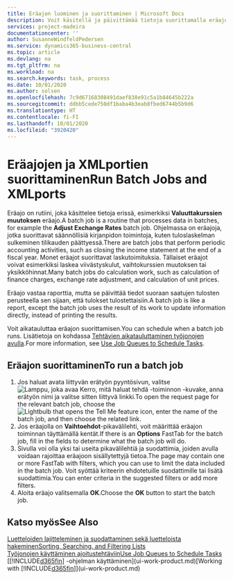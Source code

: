 ```yaml
---
title: Eräajon luominen ja suorittaminen | Microsoft Docs
description: Voit käsitellä ja päivittämää tietoja suorittamalla eräajon esimerkiksi kausiluontoisissa kirjanpitotehtävissä tai laskutoimituksissa.
services: project-madeira
documentationcenter: ''
author: SusanneWindfeldPedersen
ms.service: dynamics365-business-central
ms.topic: article
ms.devlang: na
ms.tgt_pltfrm: na
ms.workload: na
ms.search.keywords: task, process
ms.date: 10/01/2020
ms.author: solsen
ms.openlocfilehash: 7c9d67168308491daef838e91c5a1b84645b222a
ms.sourcegitcommit: ddbb5cede750df1baba4b3eab8fbed6744b5b9d6
ms.translationtype: HT
ms.contentlocale: fi-FI
ms.lasthandoff: 10/01/2020
ms.locfileid: "3920420"
---
```

# <a name="run-batch-jobs-and-xmlports"></a><span data-ttu-id="4d610-103">Eräajojen ja XMLportien suorittaminen</span><span class="sxs-lookup"><span data-stu-id="4d610-103">Run Batch Jobs and XMLports</span></span>
<span data-ttu-id="4d610-104">Eräajo on rutiini, joka käsittelee tietoja erissä, esimerkiksi **Valuuttakurssien muutoksen** eräajo.</span><span class="sxs-lookup"><span data-stu-id="4d610-104">A batch job is a routine that processes data in batches, for example the **Adjust Exchange Rates** batch job.</span></span> <span data-ttu-id="4d610-105">Ohjelmassa on eräajoja, jotka suorittavat säännöllisiä kirjanpidon toimintoja, kuten tuloslaskelman sulkeminen tilikauden päättyessä.</span><span class="sxs-lookup"><span data-stu-id="4d610-105">There are batch jobs that perform periodic accounting activities, such as closing the income statement at the end of a fiscal year.</span></span> <span data-ttu-id="4d610-106">Monet eräajot suorittavat laskutoimituksia. Tällaiset eräajot voivat esimerkiksi laskea viivästyskulut, vaihtokurssien muutoksen tai yksikköhinnat.</span><span class="sxs-lookup"><span data-stu-id="4d610-106">Many batch jobs do calculation work, such as calculation of finance charges, exchange rate adjustment, and calculation of unit prices.</span></span>

<span data-ttu-id="4d610-107">Eräajo vastaa raporttia, mutta se päivittää tiedot suoraan saatujen tulosten perusteella sen sijaan, että tulokset tulostettaisiin.</span><span class="sxs-lookup"><span data-stu-id="4d610-107">A batch job is like a report, except the batch job uses the result of its work to update information directly, instead of printing the results.</span></span>

<span data-ttu-id="4d610-108">Voit aikatauluttaa eräajon suorittamisen.</span><span class="sxs-lookup"><span data-stu-id="4d610-108">You can schedule when a batch job runs.</span></span> <span data-ttu-id="4d610-109">Lisätietoja on kohdassa [Tehtävien aikatauluttaminen työjonojen avulla](admin-job-queues-schedule-tasks.md).</span><span class="sxs-lookup"><span data-stu-id="4d610-109">For more information, see [Use Job Queues to Schedule Tasks](admin-job-queues-schedule-tasks.md).</span></span>

## <a name="to-run-a-batch-job"></a><span data-ttu-id="4d610-110">Eräajon suorittaminen</span><span class="sxs-lookup"><span data-stu-id="4d610-110">To run a batch job</span></span>
1. <span data-ttu-id="4d610-111">Jos haluat avata liittyvän erätyön pyyntösivun, valitse ![Lamppu, joka avaa Kerro, mitä haluat tehdä -toiminnon](media/ui-search/search_small.png "Kerro, mitä haluat tehdä") -kuvake, anna erätyön nimi ja valitse sitten liittyvä linkki.</span><span class="sxs-lookup"><span data-stu-id="4d610-111">To open the request page for the relevant batch job, choose the ![Lightbulb that opens the Tell Me feature](media/ui-search/search_small.png "Tell me what you want to do") icon, enter the name of the batch job, and then choose the related link.</span></span>
2. <span data-ttu-id="4d610-112">Jos eräajolla on **Vaihtoehdot**-pikavälilehti, voit määrittää eräajon toiminnan täyttämällä kentät.</span><span class="sxs-lookup"><span data-stu-id="4d610-112">If there is an **Options** FastTab for the batch job, fill in the fields to determine what the batch job will do.</span></span>
3. <span data-ttu-id="4d610-113">Sivulla voi olla yksi tai useita pikavälilehtiä ja suodattimia, joiden avulla voidaan rajoittaa eräajoon sisällytettyjä tietoa.</span><span class="sxs-lookup"><span data-stu-id="4d610-113">The page may contain one or more FastTab with filters, which you can use to limit the data included in the batch job.</span></span> <span data-ttu-id="4d610-114">Voit syöttää kriteerin ehdotetuille suodattimille tai lisätä suodattimia.</span><span class="sxs-lookup"><span data-stu-id="4d610-114">You can enter criteria in the suggested filters or add more filters.</span></span>
4. <span data-ttu-id="4d610-115">Aloita eräajo valitsemalla **OK**.</span><span class="sxs-lookup"><span data-stu-id="4d610-115">Choose the **OK** button to start the batch job.</span></span>

## <a name="see-also"></a><span data-ttu-id="4d610-116">Katso myös</span><span class="sxs-lookup"><span data-stu-id="4d610-116">See Also</span></span>
[<span data-ttu-id="4d610-117">Luetteloiden lajitteleminen ja suodattaminen sekä luetteloista hakeminen</span><span class="sxs-lookup"><span data-stu-id="4d610-117">Sorting, Searching, and Filtering Lists</span></span>](ui-enter-criteria-filters.md)  
[<span data-ttu-id="4d610-118">Työjonojen käyttäminen ajoitustehtäviin</span><span class="sxs-lookup"><span data-stu-id="4d610-118">Use Job Queues to Schedule Tasks</span></span>](admin-job-queues-schedule-tasks.md)  
<span data-ttu-id="4d610-119">[[!INCLUDE[d365fin](includes/d365fin_md.md)] -ohjelman käyttäminen](ui-work-product.md)</span><span class="sxs-lookup"><span data-stu-id="4d610-119">[Working with [!INCLUDE[d365fin](includes/d365fin_md.md)]](ui-work-product.md)</span></span>
